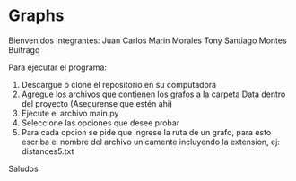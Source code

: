 # Graphs
Bienvenidos
Integrantes: Juan Carlos Marin Morales
             Tony Santiago Montes Buitrago

Para ejecutar el programa:
1. Descargue o clone el repositorio en su computadora
2. Agregue los archivos que contienen los grafos a la carpeta Data dentro del proyecto (Asegurense que estén ahi)
3. Ejecute el archivo main.py
4. Seleccione las opciones que desee probar
5. Para cada opcion se pide que ingrese la ruta de un grafo, para esto escriba el nombre del archivo unicamente incluyendo la extension, ej: distances5.txt

Saludos
